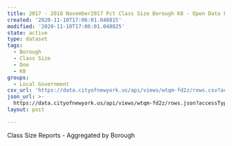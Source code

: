```yaml
---
title: 2017 - 2018 November2017 Pct Class Size Borough K8 - Open Data Portal
created: '2020-11-10T17:06:01.048815'
modified: '2020-11-10T17:06:01.048825'
state: active
type: dataset
tags:
  - Borough
  - Class Size
  - Doe
  - K8
groups:
  - Local Government
csv_url: 'https://data.cityofnewyork.us/api/views/wtqm-fd2z/rows.csv?accessType=DOWNLOAD'
json_url: >-
  https://data.cityofnewyork.us/api/views/wtqm-fd2z/rows.json?accessType=DOWNLOAD
layout: post

---
```

Class Size Reports - Aggregated by Borough
